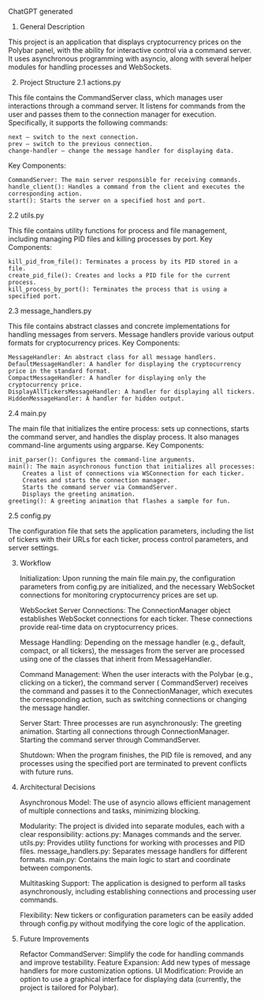 ChatGPT generated

1. General Description

This project is an application that displays cryptocurrency prices on the Polybar panel, with the ability for
interactive control via a command server. It uses asynchronous programming with asyncio, along with several helper
modules for handling processes and WebSockets.

2. Project Structure
   2.1 actions.py

This file contains the CommandServer class, which manages user interactions through a command server. It listens for
commands from the user and passes them to the connection manager for execution. Specifically, it supports the following
commands:

    next — switch to the next connection.
    prev — switch to the previous connection.
    change-handler — change the message handler for displaying data.

Key Components:

    CommandServer: The main server responsible for receiving commands.
    handle_client(): Handles a command from the client and executes the corresponding action.
    start(): Starts the server on a specified host and port.

2.2 utils.py

This file contains utility functions for process and file management, including managing PID files and killing processes
by port.
Key Components:

    kill_pid_from_file(): Terminates a process by its PID stored in a file.
    create_pid_file(): Creates and locks a PID file for the current process.
    kill_process_by_port(): Terminates the process that is using a specified port.

2.3 message_handlers.py

This file contains abstract classes and concrete implementations for handling messages from servers. Message handlers
provide various output formats for cryptocurrency prices.
Key Components:

    MessageHandler: An abstract class for all message handlers.
    DefaultMessageHandler: A handler for displaying the cryptocurrency price in the standard format.
    CompactMessageHandler: A handler for displaying only the cryptocurrency price.
    DisplayAllTickersMessageHandler: A handler for displaying all tickers.
    HiddenMessageHandler: A handler for hidden output.

2.4 main.py

The main file that initializes the entire process: sets up connections, starts the command server, and handles the
display process. It also manages command-line arguments using argparse.
Key Components:

    init_parser(): Configures the command-line arguments.
    main(): The main asynchronous function that initializes all processes:
        Creates a list of connections via WSConnection for each ticker.
        Creates and starts the connection manager.
        Starts the command server via CommandServer.
        Displays the greeting animation.
    greeting(): A greeting animation that flashes a sample for fun.

2.5 config.py

The configuration file that sets the application parameters, including the list of tickers with their URLs for each
ticker, process control parameters, and server settings.

3. Workflow

   Initialization: Upon running the main file main.py, the configuration parameters from config.py are initialized, and
   the necessary WebSocket connections for monitoring cryptocurrency prices are set up.

   WebSocket Server Connections: The ConnectionManager object establishes WebSocket connections for each ticker. These
   connections provide real-time data on cryptocurrency prices.

   Message Handling: Depending on the message handler (e.g., default, compact, or all tickers), the messages from the
   server are processed using one of the classes that inherit from MessageHandler.

   Command Management: When the user interacts with the Polybar (e.g., clicking on a ticker), the command server (
   CommandServer) receives the command and passes it to the ConnectionManager, which executes the corresponding action,
   such as switching connections or changing the message handler.

   Server Start: Three processes are run asynchronously:
   The greeting animation.
   Starting all connections through ConnectionManager.
   Starting the command server through CommandServer.

   Shutdown: When the program finishes, the PID file is removed, and any processes using the specified port are
   terminated to prevent conflicts with future runs.

4. Architectural Decisions

   Asynchronous Model: The use of asyncio allows efficient management of multiple connections and tasks, minimizing
   blocking.

   Modularity: The project is divided into separate modules, each with a clear responsibility:
   actions.py: Manages commands and the server.
   utils.py: Provides utility functions for working with processes and PID files.
   message_handlers.py: Separates message handlers for different formats.
   main.py: Contains the main logic to start and coordinate between components.

   Multitasking Support: The application is designed to perform all tasks asynchronously, including establishing
   connections and processing user commands.

   Flexibility: New tickers or configuration parameters can be easily added through config.py without modifying the core
   logic of the application.

5. Future Improvements

   Refactor CommandServer: Simplify the code for handling commands and improve testability.
   Feature Expansion: Add new types of message handlers for more customization options.
   UI Modification: Provide an option to use a graphical interface for displaying data (currently, the project is
   tailored for Polybar).